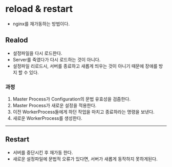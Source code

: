 # reload & restart
- nginx를 재가동하는 방법이다.

## Realod
- 설정파일을 다시 로드한다.
- Server를 죽였다가 다시 로드하는 것이 아니다.
- 설정파일 리로드시, 서버를 종료하고 새롭게 띄우는 것이 아니기 때문에 장애를 방지 할 수 있다.

### 과정
1. Master Process가 Configuration의 문법 유효성을 검즘한다.
2. Master Process가 새로운 설정을 적용한다.
3. 이전 WorkerProcess들에게 하던 작업을 마치고 종료하라는 명령을 보낸다.
4. 새로운 WorkerProcess를 생성한다.

***

## Restart
- 서버를 중단시킨 후 재가동 한다.
- 새로운 설정파일에 문법적 오류가 있다면, 서버가 새롭게 동작하지 못하게된다.